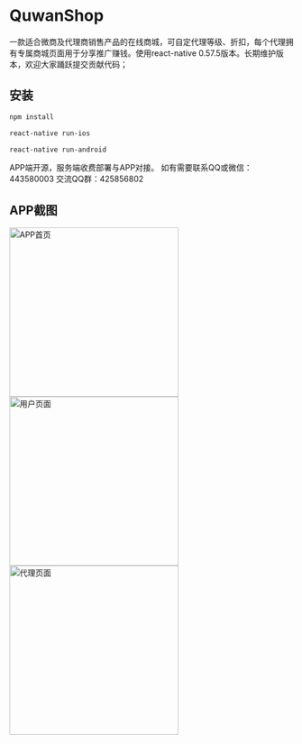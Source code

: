 # QuwanShop
一款适合微商及代理商销售产品的在线商城，可自定代理等级、折扣，每个代理拥有专属商城页面用于分享推广赚钱。使用react-native 0.57.5版本。长期维护版本，欢迎大家踊跃提交贡献代码；

## 安装
```bash
npm install

react-native run-ios

react-native run-android
```

APP端开源，服务端收费部署与APP对接。
如有需要联系QQ或微信：443580003  交流QQ群：425856802

## APP截图

<img width="300" src="https://raw.githubusercontent.com/teebbstudios/agentshop/master/readme_assets/000.jpg" alt="APP首页"/>
<img width="300" src="https://raw.githubusercontent.com/teebbstudios/agentshop/master/readme_assets/001.jpg" alt="用户页面"/>
<img width="300" src="https://raw.githubusercontent.com/teebbstudios/agentshop/master/readme_assets/002.png" alt="代理页面"/>


